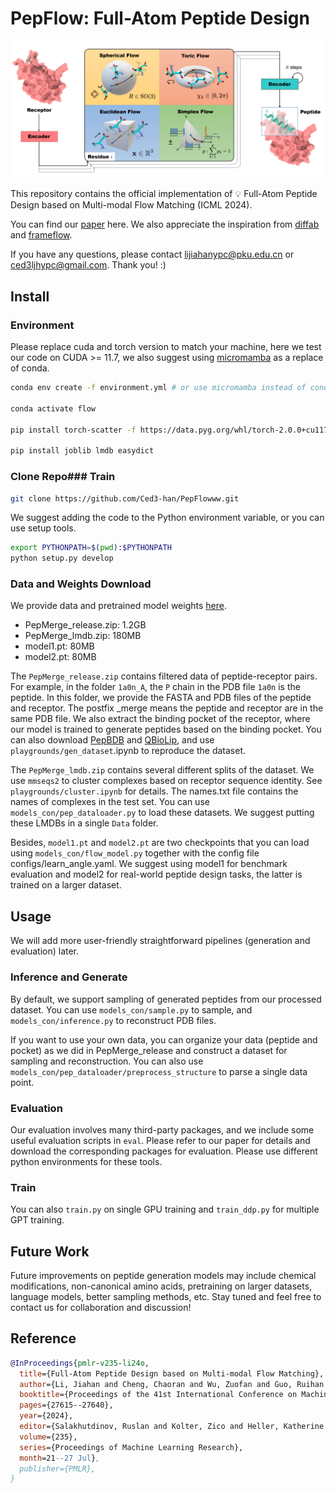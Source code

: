 # PepFlow: Full-Atom Peptide Design

![alt text](teaser.png)


This repository contains the official implementation of 💡 Full-Atom Peptide Design based on Multi-modal Flow Matching (ICML 2024).

You can find our [paper](https://arxiv.org/abs/2406.00735) here. We also appreciate the inspiration from [diffab](https://github.com/luost26/diffab) and [frameflow](https://github.com/microsoft/protein-frame-flow).

If you have any questions, please contact lijiahanypc@pku.edu.cn or ced3ljhypc@gmail.com. Thank you! :)

## Install


### Environment

Please replace cuda and torch version to match your machine, here we test our code on CUDA >= 11.7, we also suggest using [micromamba](https://mamba.readthedocs.io/en/latest/installation/micromamba-installation.html) as a replace of conda.

```bash
conda env create -f environment.yml # or use micromamba instead of conda

conda activate flow

pip install torch-scatter -f https://data.pyg.org/whl/torch-2.0.0+cu117.html

pip install joblib lmdb easydict

```

### Clone Repo### Train

```bash
git clone https://github.com/Ced3-han/PepFlowww.git
```

We suggest adding the code to the Python environment variable, or you can use setup tools.

 ```bash
export PYTHONPATH=$(pwd):$PYTHONPATH
python setup.py develop
 ```


### Data and Weights Download

We provide data and pretrained model weights [here](https://drive.google.com/drive/folders/1bHaKDF3uCDPtfsihjZs0zmjwF6UU1uVl?usp=sharing).

+ PepMerge_release.zip: 1.2GB
+ PepMerge_lmdb.zip: 180MB
+ model1.pt: 80MB
+ model2.pt: 80MB

The ```PepMerge_release.zip``` contains filtered data of peptide-receptor pairs. For example, in the folder ```1a0n_A```, the ```P``` chain in the PDB file ```1a0n``` is the peptide. In this folder, we provide the FASTA and PDB files of the peptide and receptor. The postfix _merge means the peptide and receptor are in the same PDB file. We also extract the binding pocket of the receptor, where our model is trained to generate peptides based on the binding pocket. You can also download [PepBDB](http://huanglab.phys.hust.edu.cn/pepbdb/db/1cta_A/) and [QBioLip](https://yanglab.qd.sdu.edu.cn/Q-BioLiP/Download), and use ```playgrounds/gen_dataset```.ipynb to reproduce the dataset.

The ```PepMerge_lmdb.zip``` contains several different splits of the dataset. We use ```mmseqs2``` to cluster complexes based on receptor sequence identity. See ```playgrounds/cluster.ipynb``` for details. The names.txt file contains the names of complexes in the test set. You can use ```models_con/pep_dataloader.py``` to load these datasets. We suggest putting these LMDBs in a single ```Data``` folder.

Besides, ```model1.pt``` and ```model2.pt``` are two checkpoints that you can load using ```models_con/flow_model.py``` together with the config file configs/learn_angle.yaml. We suggest using model1 for benchmark evaluation and model2 for real-world peptide design tasks, the latter is trained on a larger dataset.


## Usage

We will add more user-friendly straightforward pipelines (generation and evaluation) later.

### Inference and Generate

By default, we support sampling of generated peptides from our processed dataset. You can use ```models_con/sample.py``` to sample, and ```models_con/inference.py``` to reconstruct PDB files.

If you want to use your own data, you can organize your data (peptide and pocket) as we did in PepMerge_release and construct a dataset for sampling and reconstruction. You can also use ```models_con/pep_dataloader/preprocess_structure``` to parse a single data point. 




### Evaluation

Our evaluation involves many third-party packages, and we include some useful evaluation scripts in ```eval```. Please refer to our paper for details and download the corresponding packages for evaluation. Please use different python environments for these tools.



### Train

You can also ```train.py``` on single GPU training and ```train_ddp.py``` for multiple GPT training.


## Future Work


Future improvements on peptide generation models may include chemical modifications, non-canonical amino acids, pretraining on larger datasets, language models, better sampling methods, etc. Stay tuned and feel free to contact us for collaboration and discussion!



## Reference

```bibtex
@InProceedings{pmlr-v235-li24o,
  title={Full-Atom Peptide Design based on Multi-modal Flow Matching},
  author={Li, Jiahan and Cheng, Chaoran and Wu, Zuofan and Guo, Ruihan and Luo, Shitong and Ren, Zhizhou and Peng, Jian and Ma, Jianzhu},
  booktitle={Proceedings of the 41st International Conference on Machine Learning},
  pages={27615--27640},
  year={2024},
  editor={Salakhutdinov, Ruslan and Kolter, Zico and Heller, Katherine and Weller, Adrian and Oliver, Nuria and Scarlett, Jonathan and Berkenkamp, Felix},
  volume={235},
  series={Proceedings of Machine Learning Research},
  month=21--27 Jul},
  publisher={PMLR},
}
```